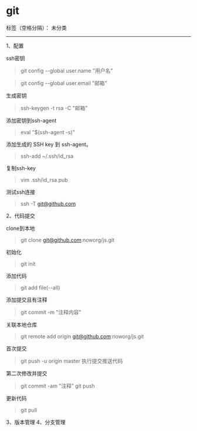 # git

标签（空格分隔）： 未分类

---

1、配置

ssh密钥
 
> git config --global user.name "用户名"    

> git config --global user.email "邮箱"

生成密钥
> ssh-keygen -t rsa -C "邮箱"

添加密钥到ssh-agent
> eval "$(ssh-agent -s)"

添加生成的 SSH key 到 ssh-agent。
> ssh-add ~/.ssh/id_rsa

复制ssh-key
> vim .ssh/id_rsa.pub

测试ssh连接

> ssh -T git@github.com

2、代码提交

clone到本地
> git clone git@github.com:noworg/js.git

初始化
> git init


添加代码
> git add file(--all)

添加提交且有注释
> git commit -m "注释内容"




关联本地仓库
> git remote add origin git@github.com:noworg/js.git

首次提交
> git push -u origin master
执行提交推送代码


第二次修改并提交
> git commit -am "注释"
> git push

更新代码

> git pull

 3、版本管理
 4、分支管理

